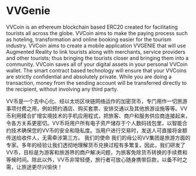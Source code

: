 # VVGenie
VVCoin is an ethereum blockchain based ERC20 created for facilitating tourists all across the globe.
VVCoin aims to make the paying process such as hoteling, transformation and online booking easier for the tourism industry.
VVCoin aims to create a mobile application VVGENIE that will use Augmented Reality to link tourists along with merchants, service providers and other tourists; thus bringing the tourists closer and bringing them into a community. VVCoin saves all of your digital assets in your personal VVCoin wallet. The smart contract based technology will ensure that your VVCoins are strictly confidential and absolutely private. While you are doing a transaction, money from the sending account will be transferred directly to the recipient, without involving any third party.

VV币是一个去中心化、经以太坊区块链网络运作的加密货币，专门用作一切旅游事项付费之用，例如预约酒店、购买套票、安排交通以及其他旅游设施等等。VV币利用糅合扩增实境技术的手机应用程式，把旅客、商户和服务供应商连接起来，令各方关系更密切。VV币将用户所有电子资产储存于个人数码钱包里，以智能合约技术确保您的VV币的安全和隐私度。当用户进行交易时，发送人可直接将金额传送给收件人，无需牵涉第三方。
我们的使命
我们的母公司VV集团是旅游方面的专家。多年的经验让我们透彻地理解货币兑换过程有多繁复。因此，我们研发了VV币，目标是为游客和旅游界的商户解决问题，为旅客免除货币转换的手续费和等候时间。除此以外，VV币非常轻便，旅行者可放心随身携带巨款，以备不时之需，让旅途更尽兴愉快！
